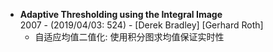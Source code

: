 + **Adaptive Thresholding using the Integral Image**  
  2007 - (2019/04/03: 524) - [Derek Bradley] [Gerhard Roth]
  - 自适应均值二值化: 使用积分图求均值保证实时性
  